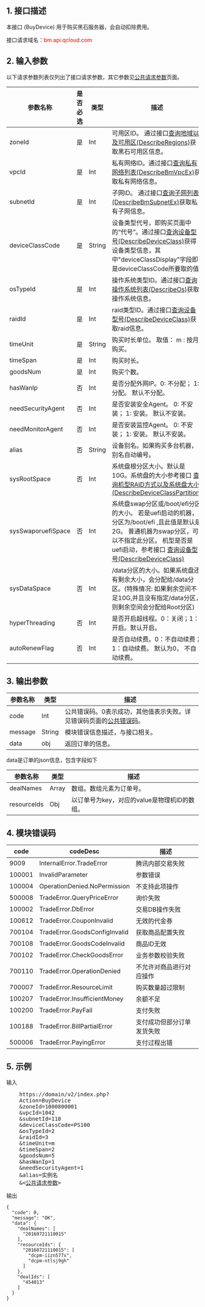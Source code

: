 ## 1. 接口描述
 
本接口 (BuyDevice) 用于购买黑石服务器，会自动扣除费用。

接口请求域名：<font style="color:red">bm.api.qcloud.com</font>


## 2. 输入参数

以下请求参数列表仅列出了接口请求参数，其它参数见[公共请求参数](/doc/api/456/6718)页面。

| 参数名称 | 是否必选  | 类型 | 描述 |
|---------|---------|---------|---------|
| zoneId | 是 | Int | 可用区ID。 通过接口[查询地域以及可用区(DescribeRegions)](/doc/api/456/6634)获取黑石可用区信息。|
| vpcId | 是 | Int | 私有网络ID。通过接口[查询私有网络列表(DescribeBmVpcEx)](/doc/api/456/6646)获取私有网络信息。|
| subnetId | 是 | Int | 子网ID。 通过接口[查询子网列表(DescribeBmSubnetEx)](/doc/api/456/6648)获取私有子网信息。|
| deviceClassCode | 是 | String | 设备类型代号，即购买页面中的“代号”。通过接口[查询设备型号(DescribeDeviceClass)](/doc/api/456/6636)获得设备类型信息，其中"deviceClassDisplay"字段即是deviceClassCode所要取的值|
| osTypeId | 是 | Int | 操作系统类型ID。通过接口[查询操作系统列表(DescribeOs)](/doc/api/456/6727)获取操作系统信息。|
| raidId | 是 | Int | raid类型ID。通过接口[查询设备型号(DescribeDeviceClass)](/doc/api/456/6640)获取raid信息。|
| timeUnit | 是 | String | 购买时长单位。 取值： m : 按月购买。 |
| timeSpan | 是 | Int | 购买时长。 |
| goodsNum | 是 | Int | 购买个数。 |
| hasWanIp | 否 | Int | 是否分配外网IP。0: 不分配； 1: 分配。 默认不分配。|
| needSecurityAgent | 否 | Int | 是否安装安全Agent。 0: 不安装； 1: 安装。 默认不安装。 |
| needMonitorAgent | 否 | Int | 是否安装监控Agent。 0: 不安装； 1: 安装。 默认不安装。 |
| alias | 否 | String | 设备别名。如果购买多台机器，别名自动编号。 |
| sysRootSpace | 否 | Int | 系统盘根分区大小。默认是10G。系统盘的大小参考接口 [查询机型RAID方式以及系统盘大小(DescribeDeviceClassPartition)](/document/product/386/7370) |
| sysSwaporuefiSpace | 否 | Int | 系统盘swap分区或/boot/efi分区的大小。  若是uefi启动的机器，分区为/boot/efi ,且此值是默认是2G。 普通机器为swap分区，可以不指定此分区。 机型是否是uefi启动，参考接口 [查询设备型号(DescribeDeviceClass)](/doc/api/456/6636) |
| sysDataSpace | 否 | Int | /data分区的大小。如果系统盘还有剩余大小，会分配给/data分区。(特殊情况: 如果剩余空间不足10G,并且没有指定/data分区，则剩余空间会分配给Root分区) |
| hyperThreading | 否 | Int | 是否开启超线程。0：关闭；1：开启。默认开启。 |
| autoRenewFlag | 否 | Int | 是否自动续费。0：不自动续费；1：自动续费。 默认为0， 不自动续费。|



## 3. 输出参数

| 参数名称 | 类型 | 描述 |
|---------|---------|---------|
| code | Int | 公共错误码。0表示成功，其他值表示失败。详见错误码页面的[公共错误码](/doc/api/456/6725)。|
| message | String | 模块错误信息描述，与接口相关。|
| data | obj | 返回订单的信息。 |

data是订单的json信息，包含字段如下

| 参数名称 | 类型 | 描述 |
|---------|---------|---------|
| dealNames | Array | 数组。数组元素为订单号。 |
| resourceIds | Obj | 以订单号为key，对应的value是物理机ID的数组。| 


## 4. 模块错误码

| code | codeDesc | 描述 |
|------|------| --------|
| 9009 | InternalError.TradeError | 腾讯内部交易失败 |
| 100001 | InvalidParameter | 参数错误 |
| 100004 | OperationDenied.NoPermission  | 不支持此项操作 |
| 500008 | TradeError.QueryPriceError | 询价失败 |
| 100002 | TradeError.DbError | 交易DB操作失败 |
| 100612 | TradeError.CouponInvalid | 无效的代金券 |
| 700104 | TradeError.GoodsConfigInvalid | 获取商品配置失败 |
| 700108 | TradeError.GoodsCodeInvalid | 商品ID无效 |
| 700102 | TradeError.CheckGoodsError | 业务参数校验失败 |
| 700110 | TradeError.OperationDenied | 不允许对商品进行对应操作 |
| 700007 | TradeError.ResourceLimit | 购买数量超过限制 |
| 100207 | TradeError.InsufficientMoney | 余额不足 |
| 100200 | TradeError.PayFail | 支付失败 |
| 100188 | TradeError.BillPartialError |  支付成功但部分订单发货失败 |
| 500006 | TradeError.PayingError |  支付过程出错 |


## 5. 示例
 
输入

<pre>
	https://domain/v2/index.php?
	Action=BuyDevice
	&zoneId=1000800001
	&vpcId=1042
	&subnetId=110
	&deviceClassCode=PS100
	&osTypeId=2
	&raidId=3
	&timeUnit=m
	&timeSpan=2
	&goodsNum=5
	&hasWanIp=1
	&needSecurityAgent=1
	&alias=实例名
	&<<a href="https://www.qcloud.com/doc/api/229/6976">公共请求参数</a>>
</pre>
输出

```
{
  "code": 0,
  "message": "OK",
  "data": {
    "dealNames": [
      "20160721110015"
    ],
    "resourceIds": {
      "20160721110015": [
        "dcpm-iizn577x",
        "dcpm-ntlsj9gh"
      ]
    },
    "dealIds": [
      "454013"
    ]
  }
}

```